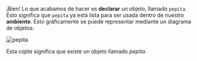 ¡Bien! Lo que acabamos de hacer es **declarar** un objeto, llamado `pepita`. Esto significa que `pepita` ya está lista para ser usada dentro de nuestro **ambiente**. Esto gráficamente se puede representar mediante un diagrama de objetos: 

![pepita](http://plantuml.com/plantuml/png/oq_AIaqkKIX8BSWiIGG0)

Esta _cajita_ significa que existe un objeto llamado _pepita_. 

<!--

@startuml
object pepita
@enduml

-->